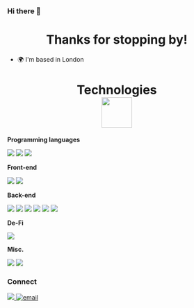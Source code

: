 ### Hi there 👋
<h1 align="center">Thanks for stopping by!</h1>

- 🌍 I'm based in London

<h1 align="center">Technologies<br><img src="https://media.tenor.com/IESk2X7FqlEAAAAj/windows-xp-loading.gif" width="70"/></h1>

**Programming languages**

<p>
  <img src="https://img.shields.io/badge/JavaScript-323330?style=for-the-badge&logo=javascript&logoColor=F7DF1E" />
  <img src="https://img.shields.io/badge/TypeScript-007ACC?style=for-the-badge&logo=typescript&logoColor=white" />
  <img src="https://img.shields.io/badge/CSS3-1572B6?style=for-the-badge&logo=css3&logoColor=white" />
</p>
  
**Front-end**

<p>
  <img src="https://img.shields.io/badge/React-20232A?style=for-the-badge&logo=react&logoColor=61DAFB"/>
  <img src="https://img.shields.io/badge/-tailwind-00B8D5?style=for-the-badge&logo=tailwindcss&logoColor=white" />
</p>  

**Back-end**

<p>
  <img src="https://img.shields.io/badge/MongoDB-4EA94B?style=for-the-badge&logo=mongodb&logoColor=white" />
  <img src="https://img.shields.io/badge/Oracle-F80000?style=for-the-badge&logo=Oracle&logoColor=white" />
  <img src="https://img.shields.io/badge/PostgreSQL-316192?style=for-the-badge&logo=postgresql&logoColor=white" />
  <img src="https://img.shields.io/badge/koa-EEEEEE?style=for-the-badge&logo=koa&logoColor=000000" />
  <img src="https://img.shields.io/badge/Express.js-000000?style=for-the-badge&logo=express&logoColor=white" />
  <img src="https://img.shields.io/badge/Amazon_AWS-FF9900?style=for-the-badge&logo=amazonaws&logoColor=white" />
</p>

**De-Fi**
<p>
  <img src="https://img.shields.io/badge/Ethereum-3C3C3D?style=for-the-badge&logo=Ethereum&logoColor=white" />
</p>
  
**Misc.**

<p>
  <img src="https://img.shields.io/badge/Figma-F24E1E?style=for-the-badge&logo=figma&logoColor=white"/>
  <img src="https://img.shields.io/badge/-postman-FC6C34?style=for-the-badge&logo=postman&logoColor=white" />
</p>

### Connect

<a href="https://www.linkedin.com/in/simonroope/">
    <img src="https://img.shields.io/badge/LinkedIn-0077B5?style=for-the-badge&logo=linkedin&logoColor=white" />
  </a>
<a href='mailto:simonroope@gmail.com'><img src="https://img.shields.io/badge/email-EEEEEE?style=for-the-badge&logo=email&logoColor=EA4335" alt="email"/> </a>

<!--
**simonroope/simonroope** is a ✨ _special_ ✨ repository because its `README.md` (this file) appears on your GitHub profile.

Here are some ideas to get you started:

- 🔭 I’m currently working on ...
- 🌱 I’m currently learning ...
- 👯 I’m looking to collaborate on ...
- 🤔 I’m looking for help with ...
- 💬 Ask me about ...
- 📫 How to reach me: ...
- 😄 Pronouns: ...
- ⚡ Fun fact: ...
  -->
